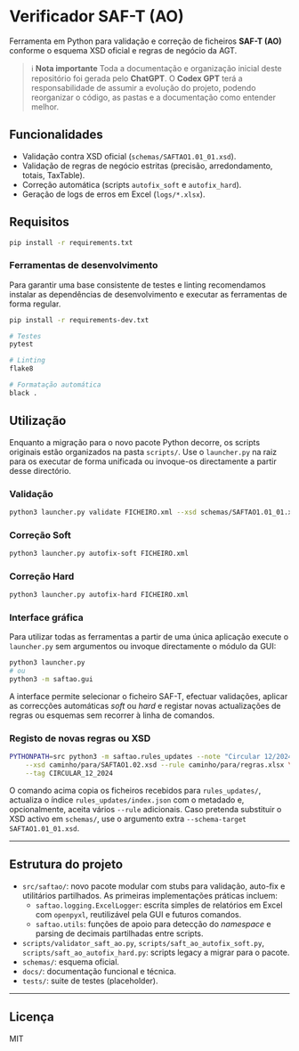 # Verificador SAF-T (AO)

Ferramenta em Python para validação e correção de ficheiros **SAF-T (AO)**
conforme o esquema XSD oficial e regras de negócio da AGT.

> ℹ️ **Nota importante**
> Toda a documentação e organização inicial deste repositório foi gerada pelo
> **ChatGPT**. O **Codex GPT** terá a responsabilidade de assumir a evolução do
> projeto, podendo reorganizar o código, as pastas e a documentação como
> entender melhor.

## Funcionalidades
- Validação contra XSD oficial (`schemas/SAFTAO1.01_01.xsd`).
- Validação de regras de negócio estritas (precisão, arredondamento, totais,
  TaxTable).
- Correção automática (scripts `autofix_soft` e `autofix_hard`).
- Geração de logs de erros em Excel (`logs/*.xlsx`).

## Requisitos
```bash
pip install -r requirements.txt
```

### Ferramentas de desenvolvimento

Para garantir uma base consistente de testes e linting recomendamos instalar as
dependências de desenvolvimento e executar as ferramentas de forma regular.

```bash
pip install -r requirements-dev.txt

# Testes
pytest

# Linting
flake8

# Formatação automática
black .
```

## Utilização

Enquanto a migração para o novo pacote Python decorre, os scripts originais
estão organizados na pasta `scripts/`. Use o `launcher.py` na raiz para os
executar de forma unificada ou invoque-os directamente a partir desse directório.

### Validação
```bash
python3 launcher.py validate FICHEIRO.xml --xsd schemas/SAFTAO1.01_01.xsd
```

### Correção Soft
```bash
python3 launcher.py autofix-soft FICHEIRO.xml
```

### Correção Hard
```bash
python3 launcher.py autofix-hard FICHEIRO.xml
```

### Interface gráfica

Para utilizar todas as ferramentas a partir de uma única aplicação execute o
`launcher.py` sem argumentos ou invoque directamente o módulo da GUI:

```bash
python3 launcher.py
# ou
python3 -m saftao.gui
```

A interface permite selecionar o ficheiro SAF-T, efectuar validações, aplicar as
correcções automáticas *soft* ou *hard* e registar novas actualizações de regras
ou esquemas sem recorrer à linha de comandos.

### Registo de novas regras ou XSD
```bash
PYTHONPATH=src python3 -m saftao.rules_updates --note "Circular 12/2024" \
    --xsd caminho/para/SAFTAO1.02.xsd --rule caminho/para/regras.xlsx \
    --tag CIRCULAR_12_2024
```

O comando acima copia os ficheiros recebidos para `rules_updates/`, actualiza o
índice `rules_updates/index.json` com o metadado e, opcionalmente, aceita vários
`--rule` adicionais. Caso pretenda substituir o XSD activo em `schemas/`, use o
argumento extra `--schema-target SAFTAO1.01_01.xsd`.

---

## Estrutura do projeto
- `src/saftao/`: novo pacote modular com stubs para validação, auto-fix e
  utilitários partilhados. As primeiras implementações práticas incluem:
  - `saftao.logging.ExcelLogger`: escrita simples de relatórios em Excel com
    `openpyxl`, reutilizável pela GUI e futuros comandos.
  - `saftao.utils`: funções de apoio para detecção do *namespace* e parsing de
    decimais partilhadas entre scripts.
- `scripts/validator_saft_ao.py`, `scripts/saft_ao_autofix_soft.py`,
  `scripts/saft_ao_autofix_hard.py`: scripts legacy a migrar para o pacote.
- `schemas/`: esquema oficial.
- `docs/`: documentação funcional e técnica.
- `tests/`: suite de testes (placeholder).

---

## Licença
MIT
